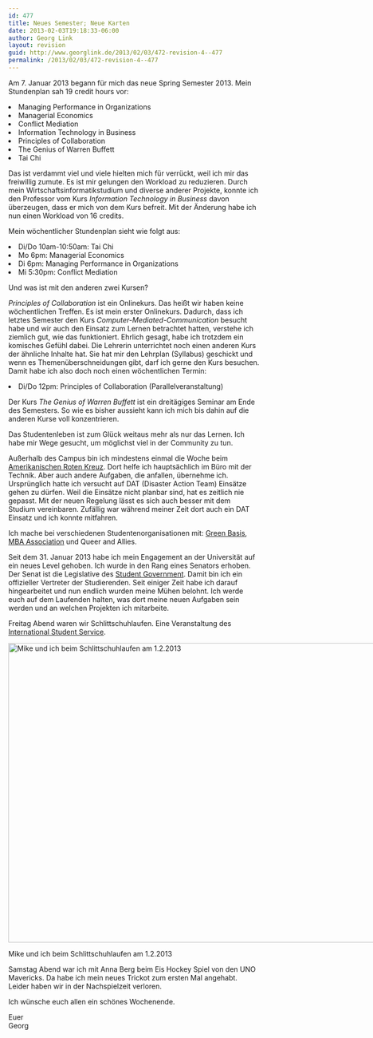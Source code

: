 ```yaml
---
id: 477
title: Neues Semester; Neue Karten
date: 2013-02-03T19:18:33-06:00
author: Georg Link
layout: revision
guid: http://www.georglink.de/2013/02/03/472-revision-4--477
permalink: /2013/02/03/472-revision-4--477
---
```

Am 7. Januar 2013 begann für mich das neue Spring Semester 2013. Mein Stundenplan sah 19 credit hours vor:

<li dir="ltr">
  Managing Performance in Organizations
</li>
<li dir="ltr">
  Managerial Economics
</li>
<li dir="ltr">
  Conflict Mediation
</li>
<li dir="ltr">
  Information Technology in Business
</li>
<li dir="ltr">
  Principles of Collaboration
</li>
<li dir="ltr">
  The Genius of Warren Buffett
</li>
<li dir="ltr">
  Tai Chi
</li>

Das ist verdammt viel und viele hielten mich für verrückt, weil ich mir das freiwillig zumute. Es ist mir gelungen den Workload zu reduzieren. Durch mein Wirtschaftsinformatikstudium und diverse anderer Projekte, konnte ich den Professor vom Kurs _Information Technology in Business_ davon überzeugen, dass er mich von dem Kurs befreit. Mit der Änderung habe ich nun einen Workload von 16 credits.

Mein wöchentlicher Stundenplan sieht wie folgt aus:

<li dir="ltr">
  Di/Do 10am-10:50am: Tai Chi
</li>
<li dir="ltr">
  Mo 6pm: Managerial Economics
</li>
<li dir="ltr">
  Di 6pm: Managing Performance in Organizations
</li>
<li dir="ltr">
  Mi 5:30pm: Conflict Mediation
</li>

Und was ist mit den anderen zwei Kursen?

_Principles of Collaboration_ ist ein Onlinekurs. Das heißt wir haben keine wöchentlichen Treffen. Es ist mein erster Onlinekurs. Dadurch, dass ich letztes Semester den Kurs _Computer-Mediated-Communication_ besucht habe und wir auch den Einsatz zum Lernen betrachtet hatten, verstehe ich ziemlich gut, wie das funktioniert. Ehrlich gesagt, habe ich trotzdem ein komisches Gefühl dabei. Die Lehrerin unterrichtet noch einen anderen Kurs der ähnliche Inhalte hat. Sie hat mir den Lehrplan (Syllabus) geschickt und wenn es Themenüberschneidungen gibt, darf ich gerne den Kurs besuchen. Damit habe ich also doch noch einen wöchentlichen Termin:

<li dir="ltr">
  Di/Do 12pm: Principles of Collaboration (Parallelveranstaltung)
</li>

Der Kurs _The Genius of Warren Buffett_ ist ein dreitägiges Seminar am Ende des Semesters. So wie es bisher aussieht kann ich mich bis dahin auf die anderen Kurse voll konzentrieren.

Das Studentenleben ist zum Glück weitaus mehr als nur das Lernen. Ich habe mir Wege gesucht, um möglichst viel in der Community zu tun.

Außerhalb des Campus bin ich mindestens einmal die Woche beim <a title="Webseite von der Omaha Niederlassung dese Amerikanischen Roten Kreutzes" href="http://www.redcross.org/ne/omaha" target="_blank">Amerikanischen Roten Kreuz</a>. Dort helfe ich hauptsächlich im Büro mit der Technik. Aber auch andere Aufgaben, die anfallen, übernehme ich. Ursprünglich hatte ich versucht auf DAT (Disaster Action Team) Einsätze gehen zu dürfen. Weil die Einsätze nicht planbar sind, hat es zeitlich nie gepasst. Mit der neuen Regelung lässt es sich auch besser mit dem Studium vereinbaren. Zufällig war während meiner Zeit dort auch ein DAT Einsatz und ich konnte mitfahren.

Ich mache bei verschiedenen Studentenorganisationen mit: <a title="Facebook Seite von Green Basis" href="https://www.facebook.com/GreenBasis" target="_blank">Green Basis</a>, <a title="Webseite der MBA Association" href="http://unombaa.com/uno-mbaa-officers/" target="_blank">MBA Association</a> und Queer and Allies.

Seit dem 31. Januar 2013 habe ich mein Engagement an der Universität auf ein neues Level gehoben. Ich wurde in den Rang eines Senators erhoben. Der Senat ist die Legislative des <a title="Webseite des Student Governments" href="http://sguno.unomaha.edu" target="_blank">Student Government</a>. Damit bin ich ein offizieller Vertreter der Studierenden. Seit einiger Zeit habe ich darauf hingearbeitet und nun endlich wurden meine Mühen belohnt. Ich werde euch auf dem Laufenden halten, was dort meine neuen Aufgaben sein werden und an welchen Projekten ich mitarbeite.

Freitag Abend waren wir Schlittschuhlaufen. Eine Veranstaltung des <a title="Facebook Seite von International Student Service" href="https://www.facebook.com/unomaha.iss" target="_blank">International Student Service</a>.

<div id="attachment_473" style="width: 810px" class="wp-caption aligncenter">
  <a href="http://www.georglink.de/media/2013/02/2013-02-01_IceSkating_kl.png"><img aria-describedby="caption-attachment-473" loading="lazy" class="size-full wp-image-473" alt="Mike und ich beim Schlittschuhlaufen am 1.2.2013" src="http://www.georglink.de/media/2013/02/2013-02-01_IceSkating_kl.png" width="800" height="600" srcset="http://www.georglink.de/media/2013/02/2013-02-01_IceSkating_kl.png 800w, http://www.georglink.de/media/2013/02/2013-02-01_IceSkating_kl-300x225.png 300w" sizes="(max-width: 800px) 100vw, 800px" /></a>
  
  <p id="caption-attachment-473" class="wp-caption-text">
    Mike und ich beim Schlittschuhlaufen am 1.2.2013
  </p>
</div>

Samstag Abend war ich mit Anna Berg beim Eis Hockey Spiel von den UNO Mavericks. Da habe ich mein neues Trickot zum ersten Mal angehabt. Leider haben wir in der Nachspielzeit verloren.

Ich wünsche euch allen ein schönes Wochenende.

Euer  
Georg